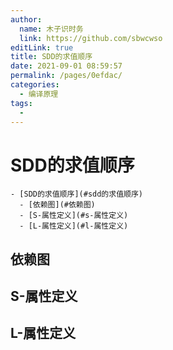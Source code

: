 ```yaml
---
author: 
  name: 木子识时务
  link: https://github.com/sbwcwso
editLink: true
title: SDD的求值顺序
date: 2021-09-01 08:59:57
permalink: /pages/0efdac/
categories: 
  - 编译原理
tags: 
  - 
---
```


# SDD的求值顺序

```markmap
- [SDD的求值顺序](#sdd的求值顺序)
  - [依赖图](#依赖图)
  - [S-属性定义](#s-属性定义)
  - [L-属性定义](#l-属性定义)
```

## 依赖图

## S-属性定义

## L-属性定义
